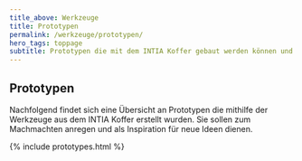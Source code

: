 ```yaml
---
title_above: Werkzeuge
title: Prototypen
permalink: /werkzeuge/prototypen/
hero_tags: toppage
subtitle: Prototypen die mit dem INTIA Koffer gebaut werden können und als Inspiration dienen können.
---
```


## Prototypen

Nachfolgend findet sich eine Übersicht an Prototypen die mithilfe der Werkzeuge aus dem INTIA Koffer erstellt wurden. Sie sollen zum Machmachten anregen und als Inspiration für neue Ideen dienen.

{% include prototypes.html %}
